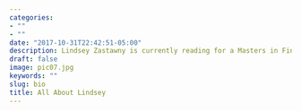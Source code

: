 ```yaml
---
categories:
- ""
- ""
date: "2017-10-31T22:42:51-05:00"
description: Lindsey Zastawny is currently reading for a Masters in Financial Analysis at London Business School
draft: false
image: pic07.jpg
keywords: ""
slug: bio
title: All About Lindsey
---
```

